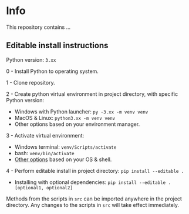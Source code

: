 # Info

This repository contains ...

## Editable install instructions

Python version: `3.xx`

0 - Install Python to operating system.

1 - Clone repository.

2 - Create python virtual environment in project directory, with specific Python version:

- Windows with Python launcher: `py -3.xx -m venv venv`
- MacOS & Linux: `python3.xx -m venv venv`
- Other options based on your environment manager.

3 - Activate virtual environment:

- Windows terminal: `venv/Scripts/activate`
- bash: `venv/bin/activate`
- [Other options](https://docs.python.org/3/library/venv.html#how-venvs-work) based on your OS & shell.

4 - Perform editable install in project directory: `pip install --editable .`

- Installing with optional dependencies: `pip install --editable .[optional1, optional2]`

Methods from the scripts in `src` can be imported anywhere in the project directory.
Any changes to the scripts in `src` will take effect immediately.

